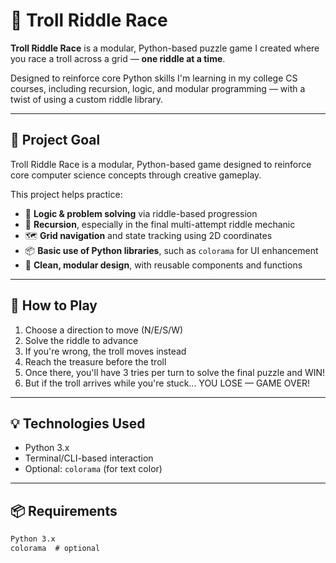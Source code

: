 # 🧌 Troll Riddle Race

**Troll Riddle Race** is a modular, Python-based puzzle game I created where you race a troll across a grid — **one riddle at a time**.

Designed to reinforce core Python skills I'm learning in my college CS courses, including recursion, logic, and modular programming — with a twist of using a custom riddle library.

---

## 🎯 Project Goal

Troll Riddle Race is a modular, Python-based game designed to reinforce core computer science concepts through creative gameplay.

This project helps practice:

- 🧠 **Logic & problem solving** via riddle-based progression  
- 🔁 **Recursion**, especially in the final multi-attempt riddle mechanic  
- 🗺️ **Grid navigation** and state tracking using 2D coordinates  
- 📦 **Basic use of Python libraries**, such as `colorama` for UI enhancement  
- 📁 **Clean, modular design**, with reusable components and functions  

---

## 🧠 How to Play

1. Choose a direction to move (N/E/S/W)
2. Solve the riddle to advance
3. If you're wrong, the troll moves instead
4. Reach the treasure before the troll
5. Once there, you'll have 3 tries per turn to solve the final puzzle and WIN!
6. But if the troll arrives while you're stuck...
   YOU LOSE — GAME OVER!

---

## 💡 Technologies Used

- Python 3.x
- Terminal/CLI-based interaction
- Optional: `colorama` (for text color)

---

## 📦 Requirements

```txt
Python 3.x
colorama  # optional
